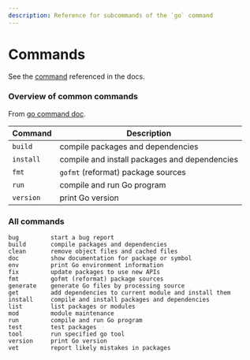 ```yaml
---
description: Reference for subcommands of the `go` command
---
```

# Commands

See the [command](https://golang.org/doc/cmd) referenced in the docs.


### Overview of common commands

From [go command doc](https://golang.org/cmd/go/).

| Command | Description                                   |
| ------- | --------------------------------------------- |
| `build`   | compile packages and dependencies             |
| `install` | compile and install packages and dependencies |
| `fmt`     | `gofmt` (reformat) package sources              |
| `run`     | compile and run Go program                    |
| `version` | print Go version                              |


### All commands

```
bug         start a bug report
build       compile packages and dependencies
clean       remove object files and cached files
doc         show documentation for package or symbol
env         print Go environment information
fix         update packages to use new APIs
fmt         gofmt (reformat) package sources
generate    generate Go files by processing source
get         add dependencies to current module and install them
install     compile and install packages and dependencies
list        list packages or modules
mod         module maintenance
run         compile and run Go program
test        test packages
tool        run specified go tool
version     print Go version
vet         report likely mistakes in packages
```
